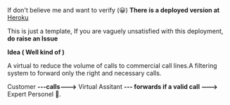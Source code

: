 If don't believe me and want to verify (😀) <b>There is a deployed version at </b> <a href="https://ibm-conversation.herokuapp.com/">Heroku</a>

This is just a template, If you are vaguely unsatisfied with this deployment, <b>do raise an Issue </b>

<b>Idea ( Well kind of )</b>
<p>     A virtual to reduce the volume of calls to commercial call lines.A filtering system to forward only the right and necessary calls.</p>

Customer <b>---calls---></b> Virtual Assitant <b>--- forwards if a valid call ---></b> Expert Personel 👼.
